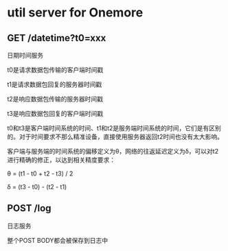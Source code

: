 # util server for Onemore

## GET /datetime?t0=xxx

日期时间服务

t0是请求数据包传输的客户端时间戳

t1是请求数据包回复的服务器时间戳

t2是响应数据包传输的服务器时间戳

t3是响应数据包回复的客户端时间戳

t0和t3是客户端时间系统的时间、t1和t2是服务端时间系统的时间，它们是有区别的。对于时间要求不那么精准设备，直接使用服务器返回t2时间也没有太大影响。

客户端与服务端的时间系统的偏移定义为θ，网络的往返延迟定义为δ，可以对t2进行精确的修正，以达到相关精度要求：

θ = (t1 - t0 + t2 - t3) / 2

δ = (t3 - t0) - (t2 - t1)

## POST /log

日志服务

整个POST BODY都会被保存到日志中

